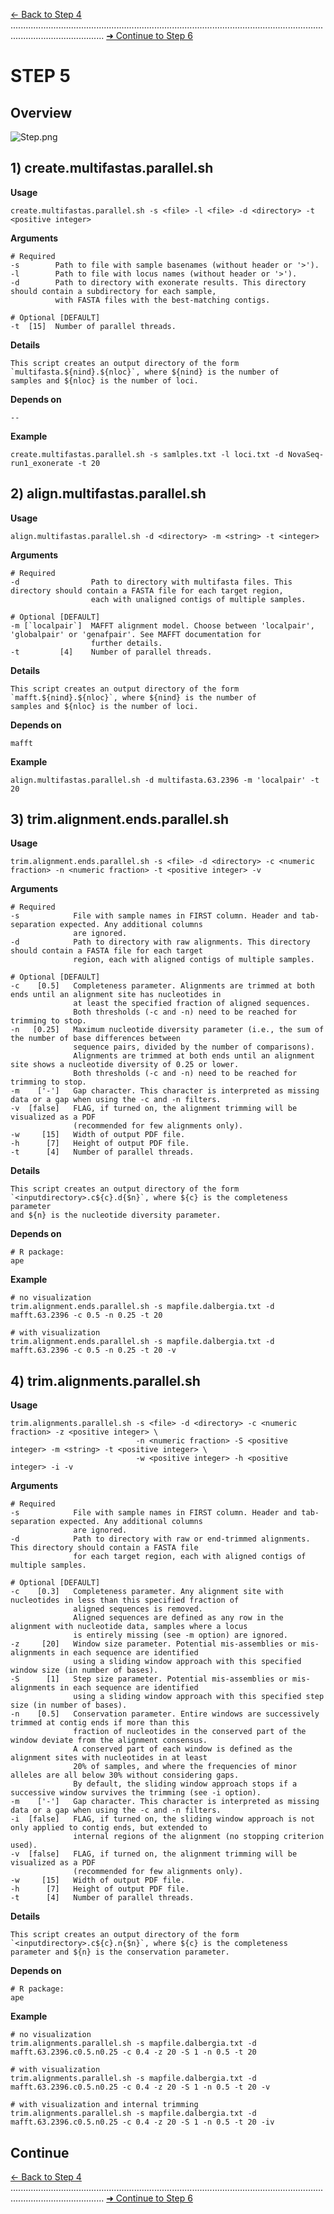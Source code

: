 [← Back to Step 4](Step4_Sample_and_Locus_Filtering.md) ................................................................................................................................................................. [➜ Continue to Step 6](Step6_Merge_Overlapping_Alignments.md)


# STEP 5

## Overview
![Step.png](https://raw.githubusercontent.com/scrameri/CaptureAl/master/tutorial/CaptureAl_Step5.png)


## 1) create.multifastas.parallel.sh

**Usage**
```
create.multifastas.parallel.sh -s <file> -l <file> -d <directory> -t <positive integer>
```

**Arguments**
```
# Required
-s        Path to file with sample basenames (without header or '>').
-l        Path to file with locus names (without header or '>').
-d        Path to directory with exonerate results. This directory should contain a subdirectory for each sample,
          with FASTA files with the best-matching contigs.

# Optional [DEFAULT]
-t  [15]  Number of parallel threads.
```

**Details**
```
This script creates an output directory of the form `multifasta.${nind}.${nloc}`, where ${nind} is the number of 
samples and ${nloc} is the number of loci.
```

**Depends on**
```
--
```


**Example**
```
create.multifastas.parallel.sh -s samlples.txt -l loci.txt -d NovaSeq-run1_exonerate -t 20
```


## 2) align.multifastas.parallel.sh


**Usage**
```
align.multifastas.parallel.sh -d <directory> -m <string> -t <integer>
```

**Arguments**
```
# Required
-d                Path to directory with multifasta files. This directory should contain a FASTA file for each target region,
                  each with unaligned contigs of multiple samples.

# Optional [DEFAULT]
-m [`localpair`]  MAFFT alignment model. Choose between 'localpair', 'globalpair' or 'genafpair'. See MAFFT documentation for
                  further details.
-t         [4]    Number of parallel threads.
```

**Details**
```
This script creates an output directory of the form `mafft.${nind}.${nloc}`, where ${nind} is the number of 
samples and ${nloc} is the number of loci.
```


**Depends on**
```
mafft
```


**Example**
```
align.multifastas.parallel.sh -d multifasta.63.2396 -m 'localpair' -t 20
```


## 3) trim.alignment.ends.parallel.sh


**Usage**
```
trim.alignment.ends.parallel.sh -s <file> -d <directory> -c <numeric fraction> -n <numeric fraction> -t <positive integer> -v
```

**Arguments**
```
# Required
-s            File with sample names in FIRST column. Header and tab-separation expected. Any additional columns
              are ignored.
-d            Path to directory with raw alignments. This directory should contain a FASTA file for each target
              region, each with aligned contigs of multiple samples.

# Optional [DEFAULT]
-c    [0.5]   Completeness parameter. Alignments are trimmed at both ends until an alignment site has nucleotides in
              at least the specified fraction of aligned sequences. 
              Both thresholds (-c and -n) need to be reached for trimming to stop.
-n   [0.25]   Maximum nucleotide diversity parameter (i.e., the sum of the number of base differences between
              sequence pairs, divided by the number of comparisons).
              Alignments are trimmed at both ends until an alignment site shows a nucleotide diversity of 0.25 or lower.
              Both thresholds (-c and -n) need to be reached for trimming to stop.
-m    ['-']   Gap character. This character is interpreted as missing data or a gap when using the -c and -n filters.
-v  [false]   FLAG, if turned on, the alignment trimming will be visualized as a PDF
              (recommended for few alignments only).
-w     [15]   Width of output PDF file.
-h      [7]   Height of output PDF file.
-t      [4]   Number of parallel threads.

```

**Details**
```
This script creates an output directory of the form `<inputdirectory>.c${c}.d{$n}`, where ${c} is the completeness parameter
and ${n} is the nucleotide diversity parameter.
```

**Depends on**
```
# R package:
ape
```


**Example**
```
# no visualization
trim.alignment.ends.parallel.sh -s mapfile.dalbergia.txt -d mafft.63.2396 -c 0.5 -n 0.25 -t 20

# with visualization
trim.alignment.ends.parallel.sh -s mapfile.dalbergia.txt -d mafft.63.2396 -c 0.5 -n 0.25 -t 20 -v
```

## 4) trim.alignments.parallel.sh


**Usage**
```
trim.alignments.parallel.sh -s <file> -d <directory> -c <numeric fraction> -z <positive integer> \
                            -n <numeric fraction> -S <positive integer> -m <string> -t <positive integer> \
                            -w <positive integer> -h <positive integer> -i -v
```

**Arguments**
```
# Required
-s            File with sample names in FIRST column. Header and tab-separation expected. Any additional columns
              are ignored.
-d            Path to directory with raw or end-trimmed alignments. This directory should contain a FASTA file
              for each target region, each with aligned contigs of multiple samples.

# Optional [DEFAULT]
-c    [0.3]   Completeness parameter. Any alignment site with nucleotides in less than this specified fraction of
              aligned sequences is removed.
              Aligned sequences are defined as any row in the alignment with nucleotide data, samples where a locus
              is entirely missing (see -m option) are ignored.
-z     [20]   Window size parameter. Potential mis-assemblies or mis-alignments in each sequence are identified
              using a sliding window approach with this specified window size (in number of bases). 
-S      [1]   Step size parameter. Potential mis-assemblies or mis-alignments in each sequence are identified
              using a sliding window approach with this specified step size (in number of bases). 
-n    [0.5]   Conservation parameter. Entire windows are successively trimmed at contig ends if more than this
              fraction of nucleotides in the conserved part of the window deviate from the alignment consensus. 
              A conserved part of each window is defined as the alignment sites with nucleotides in at least
              20% of samples, and where the frequencies of minor alleles are all below 30% without considering gaps.
              By default, the sliding window approach stops if a successive window survives the trimming (see -i option).
-m    ['-']   Gap character. This character is interpreted as missing data or a gap when using the -c and -n filters.
-i  [false]   FLAG, if turned on, the sliding window approach is not only applied to contig ends, but extended to
              internal regions of the alignment (no stopping criterion used).
-v  [false]   FLAG, if turned on, the alignment trimming will be visualized as a PDF
              (recommended for few alignments only).
-w     [15]   Width of output PDF file.
-h      [7]   Height of output PDF file.
-t      [4]   Number of parallel threads.

```

**Details**
```
This script creates an output directory of the form `<inputdirectory>.c${c}.n{$n}`, where ${c} is the completeness 
parameter and ${n} is the conservation parameter.
```

**Depends on**
```
# R package:
ape
```


**Example**
```
# no visualization
trim.alignments.parallel.sh -s mapfile.dalbergia.txt -d mafft.63.2396.c0.5.n0.25 -c 0.4 -z 20 -S 1 -n 0.5 -t 20

# with visualization
trim.alignments.parallel.sh -s mapfile.dalbergia.txt -d mafft.63.2396.c0.5.n0.25 -c 0.4 -z 20 -S 1 -n 0.5 -t 20 -v

# with visualization and internal trimming
trim.alignments.parallel.sh -s mapfile.dalbergia.txt -d mafft.63.2396.c0.5.n0.25 -c 0.4 -z 20 -S 1 -n 0.5 -t 20 -iv
```

## Continue
[← Back to Step 4](Step4_Sample_and_Locus_Filtering.md) ................................................................................................................................................................. [➜ Continue to Step 6](Step6_Merge_Overlapping_Alignments.md)
